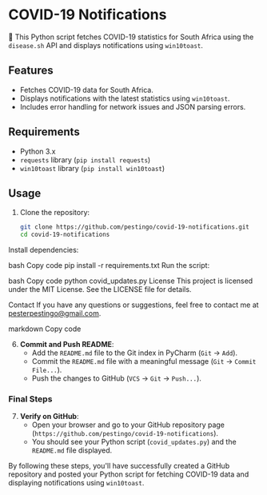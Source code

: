# COVID-19 Notifications

🦠 This Python script fetches COVID-19 statistics for South Africa using the `disease.sh` API and displays notifications using `win10toast`.

## Features

- Fetches COVID-19 data for South Africa.
- Displays notifications with the latest statistics using `win10toast`.
- Includes error handling for network issues and JSON parsing errors.

## Requirements

- Python 3.x
- `requests` library (`pip install requests`)
- `win10toast` library (`pip install win10toast`)

## Usage

1. Clone the repository:
   ```bash
   git clone https://github.com/pestingo/covid-19-notifications.git
   cd covid-19-notifications

Install dependencies:

bash
Copy code
pip install -r requirements.txt
Run the script:

bash
Copy code
python covid_updates.py
License
This project is licensed under the MIT License. See the LICENSE file for details.

Contact
If you have any questions or suggestions, feel free to contact me at pesterpestingo@gmail.com.

markdown
Copy code

6. **Commit and Push README**:
   - Add the `README.md` file to the Git index in PyCharm (`Git` -> `Add`).
   - Commit the `README.md` file with a meaningful message (`Git` -> `Commit File...`).
   - Push the changes to GitHub (`VCS` -> `Git` -> `Push...`).

### Final Steps

7. **Verify on GitHub**:
   - Open your browser and go to your GitHub repository page (`https://github.com/pestingo/covid-19-notifications`).
   - You should see your Python script (`covid_updates.py`) and the `README.md` file displayed.

By following these steps, you'll have successfully created a GitHub repository and posted your Python script for fetching COVID-19 data and displaying notifications using `win10toast`. 




